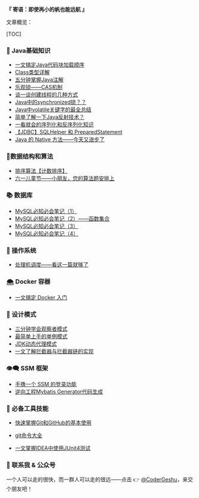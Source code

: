 **『 寄语：即使再小的帆也能远航 』**

文章概览：

[TOC]

### :star2: Java基础知识

- [一文搞定Java代码块加载顺序](https://mp.weixin.qq.com/s/IzFnnHFk5W-XaSidm54vxw)
- [Class类型详解](https://mp.weixin.qq.com/s/JS9TDZXGfzB-wWWw9g8P_Q)
- [五分钟掌握Java注解](https://mp.weixin.qq.com/s/qahqm7abJzn0rZDHoZXj-Q)
- [乐观锁——CAS机制](https://mp.weixin.qq.com/s/m14ko-IXTJzPx8HFc6T57g)
- [谈一谈创建线程的几种方式](https://mp.weixin.qq.com/s/N9UvxmvXi4tgPdVLo67Jpw)
- [Java中的synchronized锁？？](https://mp.weixin.qq.com/s/tB-P3cr728ieKwQP2X2Mjg)
- [Java中volatile关键字的最全总结](https://mp.weixin.qq.com/s/LdXf_D5n49uNcygwcSs3FA)
- [简单了解一下Java反射技术？](https://mp.weixin.qq.com/s/g-DS3ah4xBAEAe5N32Wmow)
- [一看就会的序列化和反序列化知识](https://mp.weixin.qq.com/s/CPwyizD-KFQKHoGFgFWd7A)
- [【JDBC】SQLHelper 和 PreparedStatement](https://mp.weixin.qq.com/s/7wTAAQ6-d8z3pIOE5Ox58Q)
- [Java 的 Native 方法——今天又进步了](https://mp.weixin.qq.com/s/MZOaAgZgrzg42d-MbeR90w)



### :deciduous_tree:数据结构和算法

- [排序算法【计数排序】](https://mp.weixin.qq.com/s/PLKbj3-7cy1TsO3YVyzewQ)
- [六一儿童节——小朋友，您的算法题安排上](https://mp.weixin.qq.com/s/9uLH8rZdzH5byYHKDfFjyg)



### :books: 数据库

- [MySQL必知必会笔记（1）](https://mp.weixin.qq.com/s/tYoUERHGti1wfuEQlpz02w)
- [MySQL必知必会笔记（2）——函数集合](https://mp.weixin.qq.com/s/Lf8JhrAoFfGL2AKwViqX7Q)
- [MySQL必知必会笔记（3）](https://mp.weixin.qq.com/s/VaV-drN7sT8PNV6K8ZV_GA)
- [MySQL必知必会笔记（4）](https://mp.weixin.qq.com/s/YJ84DHZ2BMONQE7Q12bQJQ)



### :ocean: 操作系统

- [处理机调度——看这一篇就够了](https://mp.weixin.qq.com/s/CAuT_h-KP1JeL2hvf-YLeA)



### :cloud_with_snow: Docker 容器

- [一文搞定 Docker 入门](https://mp.weixin.qq.com/s/0QqIv_gceYr8KAtw-XzyBA)



### :rocket: 设计模式

- [三分钟学会观察者模式](https://mp.weixin.qq.com/s/osiy0EzbvfHxFiOwJxUlUg)
- [最简单上手的单例模式](https://mp.weixin.qq.com/s/9CM07Of1E11K_wFefKXOhQ)
- [JDK动态代理模式](https://mp.weixin.qq.com/s/0hLPjpDtCHhTnP1LDM-y8A)
- [一文了解拦截器与拦截器链的实现](https://mp.weixin.qq.com/s/VzeA9FhyjnLp6pwDdSREAg)



### :eye_speech_bubble: SSM 框架

- [手撸一个 SSM 的登录功能](https://mp.weixin.qq.com/s/vjkTl4NBHSEvnG4rpXchLQ)
- [逆向工程Mybatis Generator代码生成](https://mp.weixin.qq.com/s/bhDaZVEpULZvQ71Jc3bxtQ)



### :ear_of_rice: 必备工具技能

- [快速掌握Git和GitHub的基本使用](https://mp.weixin.qq.com/s/D7qoZthkTfzi2LWRjVd0VA)

- [git命令大全](https://mp.weixin.qq.com/s/Lbn0fg4KGWHC98c9VcXzyw)
- [一文掌握IDEA中使用JUnit4测试](https://mp.weixin.qq.com/s/Xdovm9z3vNHwvdw8mA3CiQ)



### :crossed_fingers: 联系我 & 公众号

一个人可以走的很快，而一群人可以走的很远——点击 👉 [@CoderGeshu](https://mp.weixin.qq.com/s/IziWp01QgxlSUUuICP6_FQ)，来交个朋友吧！